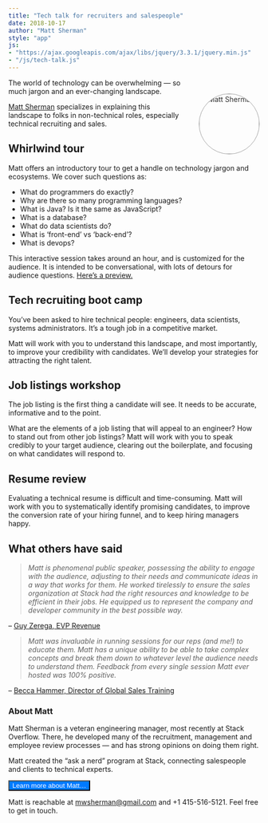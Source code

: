 ```yaml
---
title: "Tech talk for recruiters and salespeople"
date: 2018-10-17
author: "Matt Sherman"
style: "app"
js:
- "https://ajax.googleapis.com/ajax/libs/jquery/3.3.1/jquery.min.js"
- "/js/tech-talk.js"
---
```


![Matt Sherman](https://pbs.twimg.com/profile_images/557247446649036800/JSalo08u_400x400.jpeg#photo)

The world of technology can be overwhelming — so much jargon and an ever-changing landscape.

[Matt Sherman](/about/) specializes in explaining this landscape to folks in non-technical roles, especially technical recruiting and sales.

## Whirlwind tour

Matt offers an introductory tour to get a handle on technology jargon and ecosystems. We cover such questions as:

- What do programmers do exactly?
- Why are there so many programming languages?
- What is Java? Is it the same as JavaScript?
- What is a database?
- What do data scientists do?
- What is ‘front-end’ vs ‘back-end’?
- What is devops?

This interactive session takes around an hour, and is customized for the audience. It is intended to be conversational, with lots of detours for audience questions. [Here’s a preview.](https://youtu.be/oGWGzkEHnQU)

## Tech recruiting boot camp

You’ve been asked to hire technical people: engineers, data scientists, systems administrators. It’s a tough job in a competitive market.

Matt will work with you to understand this landscape, and most importantly, to improve your credibility with candidates. We’ll develop your strategies for attracting the right talent.

## Job listings workshop

The job listing is the first thing a candidate will see. It needs to be accurate, informative and to the point.

What are the elements of a job listing that will appeal to an engineer? How to stand out from other job listings? Matt will work with you to speak credibly to your target audience, clearing out the boilerplate, and focusing on what candidates will respond to.

## Resume review

Evaluating a technical resume is difficult and time-consuming. Matt will work with you to systematically identify promising candidates, to improve the conversion rate of your hiring funnel, and to keep hiring managers happy.

## What others have said

> _Matt is phenomenal public speaker, possessing the ability to engage with the audience, adjusting to their needs and communicate ideas in a way that works for them. He worked tirelessly to ensure the sales organization at Stack had the right resources and knowledge to be efficient in their jobs. He equipped us to represent the company and developer community in the best possible way._

– [Guy Zerega, EVP Revenue](https://www.linkedin.com/in/guy-zerega-136b487)

> _Matt was invaluable in running sessions for our reps (and me!) to educate them. Matt has a unique ability to be able to take complex concepts and break them down to whatever level the audience needs to understand them. Feedback from every single session Matt ever hosted was 100% positive._

– [Becca Hammer, Director of Global Sales Training](https://www.linkedin.com/in/beccathetrainer)

### About Matt

Matt Sherman is a veteran engineering manager, most recently at Stack Overflow. There, he developed many of the recruitment, management and employee review processes — and has strong opinions on doing them right.

Matt created the “ask a nerd” program at Stack, connecting salespeople and clients to technical experts.

<button href="/about/"> Learn more about Matt… </button>

Matt is reachable at mwsherman@gmail.com and +1 415-516-5121. Feel free to get in touch.

<style>

img[src$='#photo'] {
    float: right;
    margin: 0 0 2em 2em;
    position: relative;
    top: 30px;
    opacity: .9;
    width: 120px;
    border-radius: 50%;
    border: 1px solid #999;
}

button {
    width: auto;
    background-color: #007AFF;
    color: white;
}

</style>
